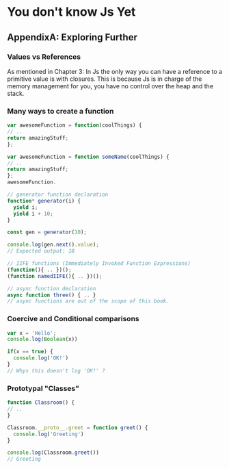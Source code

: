# You don't know Js Yet
## AppendixA: Exploring Further
### Values vs References
As mentioned in Chapter 3:
In Js the only way you can have a reference to a primitive value is with closures. This is because Js is in charge of the memory management for you, you have no control over the heap and the stack.

### Many ways to create a function
```js
var awesomeFunction = function(coolThings) {
// ..
return amazingStuff;
};

var awesomeFunction = function someName(coolThings) {
// ..
return amazingStuff;
};
awesomeFunction.

// generator function declaration
function* generator(i) {
  yield i;
  yield i + 10;
}

const gen = generator(10);

console.log(gen.next().value);
// Expected output: 10

// IIFE functions (Immediately Invoked Function Expressions)
(function(){ .. })();
(function namedIIFE(){ .. })();

// async function declaration
async function three() { .. }
// async functions are out of the scope of this book.
```

### Coercive and Conditional comparisons
```js
var x = 'Hello';
console.log(Boolean(x))

if(x == true) {
  console.log('OK!')
}
// Whys this doesn't log 'OK!' ?
```

### Prototypal "Classes"
```js
function Classroom() {
// ..
}

Classroom.__proto__.greet = function greet() {
  console.log('Greeting')
}

console.log(Classroom.greet())
// Greeting
```

